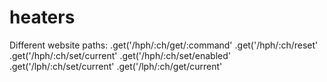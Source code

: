 # heaters

Different website paths:
  .get('/hph/:ch/get/:command'
  .get('/hph/:ch/reset'
  .get('/hph/:ch/set/current'
  .get('/hph/:ch/set/enabled'
  .get('/lph/:ch/set/current'
  .get('/lph/:ch/get/current'
